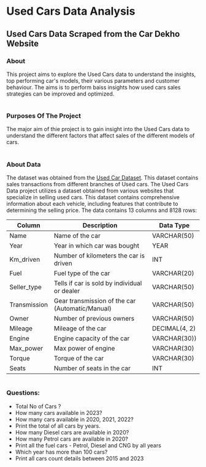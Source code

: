 # Used Cars Data Analysis
## Used Cars Data Scraped from the Car Dekho Website 

### About 
This project aims to explore the Used Cars data to understand the insights, top performing car's models, their various parameters and customer behaviour. The aims is to perform baiss insights how used cars sales strategies can be improved and optimized. 

#
### Purposes Of The Project
The major aim of thie project is to gain insight into the Used Cars data to understand the different factors that affect sales of the different models of cars.

#
### About Data
The dataset was obtained from the [Used Car Dataset](https://drive.google.com/file/d/1MPKiAUKdr1riZ5N_P_qyapXCcb5Jhih_/view). This dataset contains sales transactions from different branches of Used cars. The Used Cars Data project utilizes a dataset obtained from various websites that specialize in selling used cars. This dataset contains comprehensive information about each vehicle, including features that contribute to determining the selling price. The data contains 13 columns and 8128 rows:

| Column | Description	| Data Type |
| ------------- | ------------- | ------------- |
|Name | Name of the car| VARCHAR(50) |
|Year  | Year in which car was bought | YEAR |
|Km_driven | Number of kilometers the car is driven | INT|
|Fuel | Fuel type of the car | VARCHAR(20) |
|Seller_type | Tells if car is sold by individual or dealer | VARCHAR(50) |
|Transmission | Gear transmission of the car (Automatic/Manual) | VARCHAR(50) |
|Owner | Number of previous owners | VARCHAR(50) |
|Mileage |Mileage of the car | DECIMAL(4, 2) |
|Engine | Engine capacity of the car | VARCHAR(30)) |
|Max_power | Max power of engine | VARCHAR(30) |
|Torque | Torque of the car | VARCHAR(30) |
|Seats | Number of seats in the car | INT |


# 
### Questions:
- Total No of Cars ?
- How many cars available in 2023?
- How many cars available in 2020, 2021, 2022?
- Print the total of all cars by years.
- How many Diesel cars are available in 2020?
- How many Petrol cars are available in 2020?
- Print all the fuel cars - Petrol, Diesel and CNG by all years
- Which year has more than 100 cars?
- Print all cars count details between 2015 and 2023


